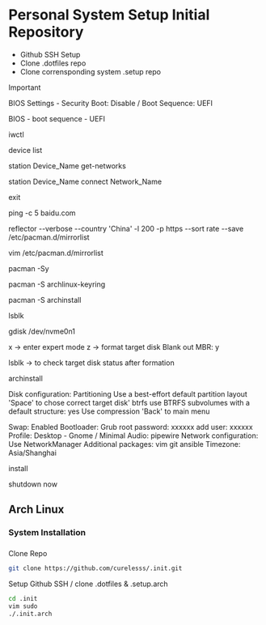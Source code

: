 # Personal System Setup Initial Repository

- Github SSH Setup
- Clone .dotfiles repo
- Clone corrensponding system .setup repo

> [!IMPORTANT]
> BIOS Settings - Security Boot: Disable / Boot Sequence: UEFI

BIOS - boot sequence - UEFI

iwctl

device list

station Device_Name get-networks

station Device_Name connect Network_Name

exit

ping -c 5 baidu.com

reflector --verbose --country 'China' -l 200 -p https --sort rate --save /etc/pacman.d/mirrorlist

vim /etc/pacman.d/mirrorlist

pacman -Sy

pacman -S archlinux-keyring

pacman -S archinstall

lsblk

gdisk /dev/nvme0n1

x -> enter expert mode
z -> format target disk
Blank out MBR: y

lsblk -> to check target disk status after formation

archinstall

Disk configuration: 
Partitioning
Use a best-effort default partition layout
'Space' to chose correct target disk'
btrfs
use BTRFS subvolumes with a default structure: yes
Use compression
'Back' to main menu

Swap: Enabled 
Bootloader: Grub
root password: xxxxxx
add user: xxxxxx
Profile: Desktop - Gnome / Minimal
Audio: pipewire
Network configuration: Use NetworkManager
Additional packages: vim git ansible
Timezone: Asia/Shanghai

install

shutdown now

## Arch Linux

### System Installation

### 
Clone Repo
```bash
git clone https://github.com/curelesss/.init.git
```

Setup Github SSH / clone .dotfiles & .setup.arch
```bash
cd .init
vim sudo
./.init.arch
```
 
